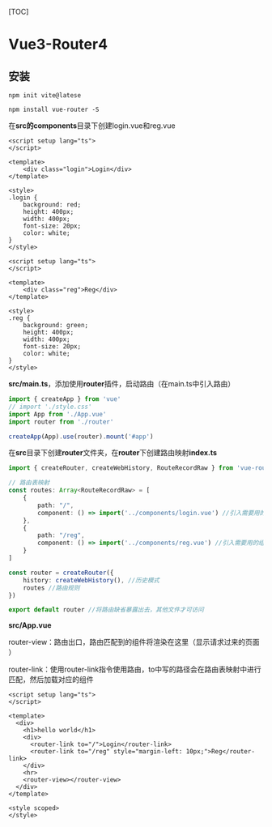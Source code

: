 [TOC]



# Vue3-Router4



## 安装

```
npm init vite@latese
```



```
npm install vue-router -S
```



在**src的components**目录下创建login.vue和reg.vue

```vue
<script setup lang="ts">
</script>

<template>
    <div class="login">Login</div>
</template>

<style>
.login {
    background: red;
    height: 400px;
    width: 400px;
    font-size: 20px;
    color: white;
}
</style>

```

```vue
<script setup lang="ts">
</script>

<template>
    <div class="reg">Reg</div>
</template>

<style>
.reg {
    background: green;
    height: 400px;
    width: 400px;
    font-size: 20px;
    color: white;
}
</style>

```



**src/main.ts**，添加使用**router**插件，启动路由（在main.ts中引入路由）

```ts
import { createApp } from 'vue'
// import './style.css'
import App from './App.vue'
import router from './router'

createApp(App).use(router).mount('#app')
```



在**src**目录下创建**router**文件夹，在**router**下创建路由映射**index.ts**

```ts
import { createRouter, createWebHistory, RouteRecordRaw } from 'vue-router'

// 路由表映射
const routes: Array<RouteRecordRaw> = [
    {
        path: "/",
        component: () => import('../components/login.vue') //引入需要用的组件
    },
    {
        path: "/reg",
        component: () => import('../components/reg.vue') //引入需要用的组件
    }
]

const router = createRouter({
    history: createWebHistory(), //历史模式
    routes //路由规则
})

export default router //将路由缺省暴露出去，其他文件才可访问
```



**src/App.vue**

router-view：路由出口，路由匹配到的组件将渲染在这里（显示请求过来的页面 ）

router-link：使用router-link指令使用路由，to中写的路径会在路由表映射中进行匹配，然后加载对应的组件

```vue
<script setup lang="ts">
</script>

<template>
  <div>
    <h1>hello world</h1>
    <div>
      <router-link to="/">Login</router-link>
      <router-link to="/reg" style="margin-left: 10px;">Reg</router-link>
    </div>
    <hr>
    <router-view></router-view>
  </div>
</template>

<style scoped>
</style>

```

